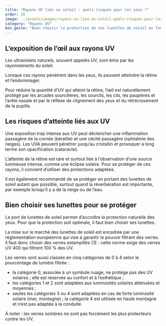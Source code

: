 ```yaml
---
title: "­Rayons UV liés au soleil : quels risques pour les yeux ?"
order: 29
image: ../assets/images/rayons-uv-lies-au-soleil-quels-risques-pour-les-yeux.jpg
category: "Rayons UV"
bon_geste: "Bien choisir la protection de ses lunettes de soleil en fonction de son exposition aux rayons UV."
---
```


## ­­L’exposition de l’œil aux rayons UV

Les ultraviolets naturels, souvent appelés UV, sont émis par les rayonnements du soleil.

Lorsque ces rayons pénètrent dans les yeux, ils peuvent atteindre la rétine et l’endommager.

Pour réduire la quantité d’UV qui atteint la rétine, l’œil est naturellement protégé par les arcades sourcilières, les sourcils, les cils, les paupières et l’arête nasale et par le réflexe de clignement des yeux et du rétrécissement de la pupille.

## Les risques d’atteinte liés aux UV

Une exposition trop intense aux UV peut déclencher une inflammation passagère de la cornée (kératite) et une cécité passagère (ophtalmie des neiges). Les UVA peuvent pénétrer jusqu’au cristallin et provoquer à long terme son opacification (cataracte).

L’atteinte de la rétine est rare et surtout liée à l’observation d’une source lumineuse intense, comme une éclipse solaire. Pour se protéger de ces rayons, il convient d’utiliser des protections adaptées. 

Il est également recommandé de se protéger en portant des lunettes de soleil autant que possible, surtout quand la réverbération est importante, par exemple lorsqu’il y a de la neige ou de l’eau.

## ­Bien choisir ses lunettes pour se protéger 

Le port de lunettes de soleil permet d’accroître la protection naturelle des yeux. Pour que la protection soit optimale, il faut bien choisir ses lunettes.

La mise sur le marché des lunettes de soleil est encadrée par une réglementation européenne qui vise à garantir le pouvoir filtrant des verres. Il faut donc choisir des verres estampillés CE : cette norme exige des verres UV 400 qui filtrent 100 % des UV.

Les verres sont aussi classés en cinq catégories de 0 à 4 selon le pourcentage de lumière filtrée :
- la catégorie 0, associée à un symbole nuage, ne protège pas des UV solaires ; elle est réservée au confort et à l’esthétique ;
- les catégories 1 et 2 sont adaptées aux luminosités solaires atténuées et moyennes ;
- seules les catégories 3 ou 4 sont adaptées en cas de forte luminosité solaire (mer, montagne) ; la catégorie 4 est utilisée en haute montagne et n’est pas adaptée à la conduite.
 
À noter : les verres sombres ne sont pas forcément les plus protecteurs contre les UV.
